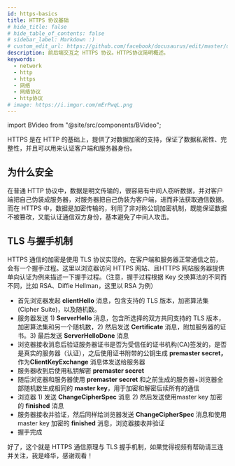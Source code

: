 ```yaml
---
id: https-basics
title: HTTPS 协议基础
# hide_title: false
# hide_table_of_contents: false
# sidebar_label: Markdown :)
# custom_edit_url: https://github.com/facebook/docusaurus/edit/master/docs/api-doc-markdown.md
description: 前后端交互之 HTTPS 协议。HTTPS协议简明概述。
keywords:
  - network
  - http
  - https
  - 网络
  - 网络协议
  - http协议
# image: https://i.imgur.com/mErPwqL.png
---
```


import BVideo from "@site/src/components/BVideo";

<BVideo src="//player.bilibili.com/player.html?aid=286354956&bvid=BV1Ef4y1R7FW&cid=211589837&page=1" bsrc="https://www.bilibili.com/video/BV1Ef4y1R7FW/"/>

HTTPS 是在 HTTP 的基础上，提供了对数据加密的支持，保证了数据私密性、完整性，并且可以用来认证客户端和服务器身份。

## 为什么安全

在普通 HTTP 协议中，数据是明文传输的，很容易有中间人窃听数据，并对客户端把自己伪装成服务器，对服务器把自己伪装为客户端，进而非法获取通信数据。而在 HTTPS 中，数据是加密传输的，利用了非对称公钥加密机制，既能保证数据不被篡改，又能认证通信双方身份，基本避免了中间人攻击。

## TLS 与握手机制

HTTPS 通信的加密是使用 TLS 协议实现的。在客户端和服务器正常通信之前，会有一个握手过程。这里以浏览器访问 HTTPS 网站、且HTTPS 网站服务器提供单向认证为例来描述一下握手过程。（注意，握手过程根据 Key 交换算法的不同而不同，比如 RSA、Diffie Hellman，这里以 RSA 为例）

- 首先浏览器发起 **clientHello** 消息，包含支持的 TLS 版本，加密算法集(Cipher Suite)，以及随机数。
- 服务器发送 1) **ServerHello** 消息，包含所选择的双方共同支持的 TLS 版本，加密算法集和另一个随机数，2) 然后发送 **Certificate** 消息，附加服务器的证书。3) 最后发送 **ServerHelloDone** 消息
- 浏览器接收消息后验证服务器证书是否为受信任的证书机构(CA)签发的，是否是真实的服务器（认证），之后使用证书附带的公钥生成 **premaster secret，** 作为**ClientKeyExchange** 消息体发送给服务器
- 服务器收到后使用私钥解密 **premaster secret**
- 随后浏览器和服务器使用 **premaster secret** 和之前生成的服务器+浏览器全部随机数生成相同的 **master key**，用于加密和解密后续所有的通信
- 浏览器 1) 发送 **ChangeCipherSpec** 消息 2) 然后发送使用master key 加密的 **finished** 消息
- 服务器接收并验证，然后同样给浏览器发送 **ChangeCipherSpec** 消息和使用 master key 加密的 **finished** 消息，浏览器接收并验证
- 握手完成

好了，这个就是 HTTPS 通信原理与 TLS 握手机制，如果觉得视频有帮助请三连并关注，我是峰华，感谢观看！